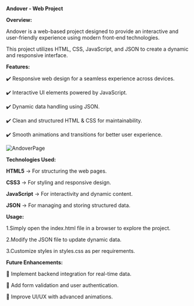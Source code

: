 **Andover - Web Project**


**Overview:**


Andover is a web-based project designed to provide an interactive and user-friendly experience using modern front-end technologies. 

This project utilizes HTML, CSS, JavaScript, and JSON to create a dynamic and responsive interface.

**Features:**

✔️ Responsive web design for a seamless experience across devices.


✔️ Interactive UI elements powered by JavaScript.


✔️ Dynamic data handling using JSON.


✔️ Clean and structured HTML & CSS for maintainability.


✔️ Smooth animations and transitions for better user experience.



![AndoverPage](https://github.com/user-attachments/assets/16f9c1ba-7933-4c3e-97d3-1c9256058582)


**Technologies Used:**


**HTML5** → For structuring the web pages.


**CSS3** → For styling and responsive design.


**JavaScript** → For interactivity and dynamic content.


**JSON** → For managing and storing structured data.



**Usage:**


1.Simply open the index.html file in a browser to explore the project.


2.Modify the JSON file to update dynamic data.


3.Customize styles in styles.css as per requirements.



**Future Enhancements:**


🔹 Implement backend integration for real-time data.


🔹 Add form validation and user authentication.


🔹 Improve UI/UX with advanced animations.


